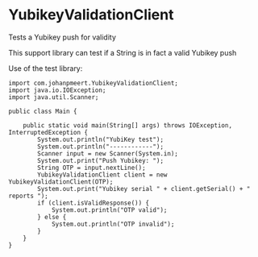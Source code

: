# YubikeyValidationClient
Tests a Yubikey push for validity

This support library can test if a String is in fact a valid Yubikey push

Use of the test library:
```
import com.johanpmeert.YubikeyValidationClient;
import java.io.IOException;
import java.util.Scanner;

public class Main {

    public static void main(String[] args) throws IOException, InterruptedException {
        System.out.println("YubiKey test");
        System.out.println("------------");
        Scanner input = new Scanner(System.in);
        System.out.print("Push Yubikey: ");
        String OTP = input.nextLine();
        YubikeyValidationClient client = new YubikeyValidationClient(OTP);
        System.out.print("Yubikey serial " + client.getSerial() + " reports ");
        if (client.isValidResponse()) {
            System.out.println("OTP valid");
        } else {
            System.out.println("OTP invalid");
        }
    }
}
```
